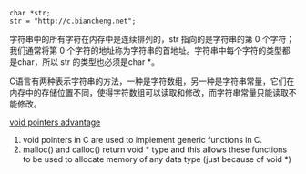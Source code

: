 

```
char *str;
str = "http://c.biancheng.net";

```

字符串中的所有字符在内存中是连续排列的，str 指向的是字符串的第 0 个字符；我们通常将第 0  个字符的地址称为字符串的首地址。字符串中每个字符的类型都是char，所以 str 的类型也必须是char *。

C语言有两种表示字符串的方法，一种是字符数组，另一种是字符串常量，它们在内存中的存储位置不同，使得字符数组可以读取和修改，而字符串常量只能读取不能修改。

[void pointers advantage](http://www.geeksforgeeks.org/void-pointer-c/) 
1. void pointers in C are used to implement generic functions in C. 
2. malloc() and calloc() return void * type and this allows these functions to be used to allocate memory of any data type (just because of void *)